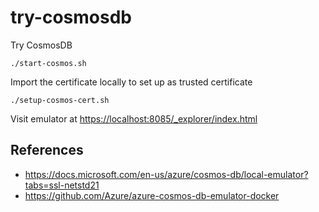 # try-cosmosdb

Try CosmosDB

    ./start-cosmos.sh

Import the certificate locally to set up as trusted certificate

    ./setup-cosmos-cert.sh

Visit emulator at <https://localhost:8085/_explorer/index.html> 

## References

- <https://docs.microsoft.com/en-us/azure/cosmos-db/local-emulator?tabs=ssl-netstd21>
- <https://github.com/Azure/azure-cosmos-db-emulator-docker>

